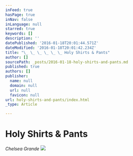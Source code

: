 ```yaml
---
inFeed: true
hasPage: true
inNav: false
inLanguage: null
starred: true
keywords: []
description: ''
datePublished: '2016-01-18T20:01:44.571Z'
dateModified: '2016-01-18T20:01:42.234Z'
title: "\_ \_ \_ \_ \_ \_ Holy Shirts & Pants"
author: []
sourcePath: _posts/2016-01-18-holy-shirts-and-pants.md
published: true
authors: []
publisher:
  name: null
  domain: null
  url: null
  favicon: null
url: holy-shirts-and-pants/index.html
_type: Article

---
```

# Holy Shirts & Pants

_Chelsea Grande_
![](https://the-grid-user-content.s3-us-west-2.amazonaws.com/e380786d-45e8-4bf6-be79-525b7303628f.jpg)